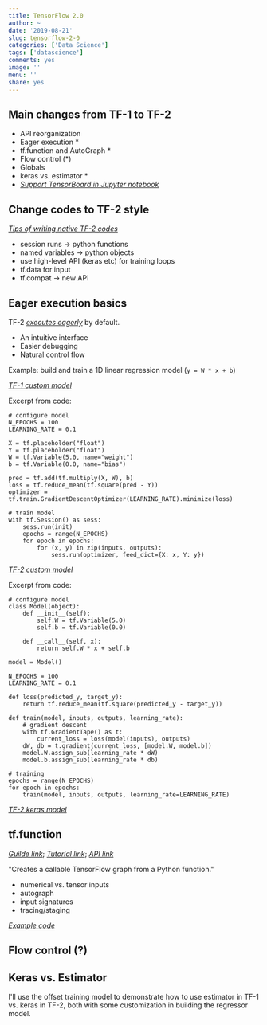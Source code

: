 ```yaml
---
title: TensorFlow 2.0
author: ~
date: '2019-08-21'
slug: tensorflow-2-0
categories: ['Data Science']
tags: ['datascience']
comments: yes
image: ''
menu: ''
share: yes
---
```


## Main changes from TF-1 to TF-2

- API reorganization
- Eager execution *
- tf.function and AutoGraph *
- Flow control (*)
- Globals
- keras vs. estimator *
- [_Support TensorBoard in Jupyter notebook_](https://github.com/tensorflow/tensorboard/tree/master/docs/r2)

## Change codes to TF-2 style

[_Tips of writing native TF-2 codes_](https://www.tensorflow.org/beta/guide/migration_guide#make_the_code_20-native)

- session runs -> python functions
- named variables -> python objects
- use high-level API (keras etc) for training loops
- tf.data for input
- tf.compat -> new API

## Eager execution basics

TF-2 [_executes eagerly_](https://www.tensorflow.org/guide/eager) by default.

- An intuitive interface
- Easier debugging
- Natural control flow

Example: build and train a 1D linear regression model (`y = W * x + b`)

[_TF-1 custom model_](tf1-custom.pdf)

Excerpt from code:

```
# configure model
N_EPOCHS = 100
LEARNING_RATE = 0.1

X = tf.placeholder("float")
Y = tf.placeholder("float")
W = tf.Variable(5.0, name="weight")
b = tf.Variable(0.0, name="bias")

pred = tf.add(tf.multiply(X, W), b)
loss = tf.reduce_mean(tf.square(pred - Y))
optimizer = tf.train.GradientDescentOptimizer(LEARNING_RATE).minimize(loss)

# train model
with tf.Session() as sess:
    sess.run(init)
    epochs = range(N_EPOCHS)
    for epoch in epochs:
        for (x, y) in zip(inputs, outputs):
            sess.run(optimizer, feed_dict={X: x, Y: y})
```

[_TF-2 custom model_](tf2-custom.pdf)

Excerpt from code:

```
# configure model
class Model(object):
    def __init__(self):
        self.W = tf.Variable(5.0)
        self.b = tf.Variable(0.0)

    def __call__(self, x):
        return self.W * x + self.b

model = Model()

N_EPOCHS = 100
LEARNING_RATE = 0.1

def loss(predicted_y, target_y):
    return tf.reduce_mean(tf.square(predicted_y - target_y))

def train(model, inputs, outputs, learning_rate):
    # gradient descent
    with tf.GradientTape() as t:
        current_loss = loss(model(inputs), outputs)
    dW, db = t.gradient(current_loss, [model.W, model.b])
    model.W.assign_sub(learning_rate * dW)
    model.b.assign_sub(learning_rate * db)

# training
epochs = range(N_EPOCHS)
for epoch in epochs:
    train(model, inputs, outputs, learning_rate=LEARNING_RATE)
```

[_TF-2 keras model_](tf2-keras.pdf)

## tf.function

[_Guilde link_](https://www.tensorflow.org/beta/guide/autograph);
[_Tutorial link_](https://www.tensorflow.org/beta/tutorials/eager/tf_function);
[_API link_](https://www.tensorflow.org/versions/r2.0/api_docs/python/tf/function)

"Creates a callable TensorFlow graph from a Python function."

- numerical vs. tensor inputs
- autograph
- input signatures
- tracing/staging

[_Example code_](tf-function.pdf)

## Flow control (?)

## Keras vs. Estimator

I'll use the offset training model to demonstrate how to use estimator in TF-1 vs. keras in TF-2, both with some customization in building the regressor model.
